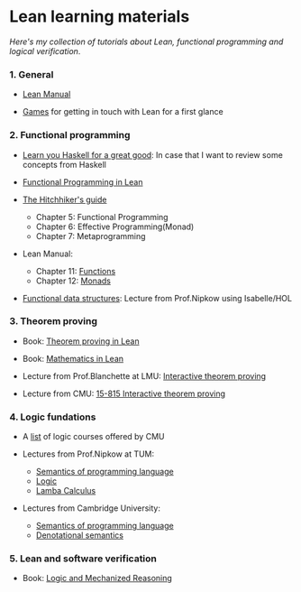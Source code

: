 # Lean learning materials
_Here's my collection of tutorials about Lean, functional programming and logical verification_.

### 1. General

* [Lean Manual](https://lean-lang.org/lean4/doc/print.html)
  
* [Games](https://adam.math.hhu.de/#/) for getting in touch with Lean for a first glance

### 2. Functional programming

* [Learn you Haskell for a great good](https://learnyouahaskell.com/chapters): In case that I want to review some concepts from Haskell

* [Functional Programming in Lean](https://lean-lang.org/functional_programming_in_lean/introduction.html)

* [The Hitchhiker's guide](https://github.com/blanchette/interactive_theorem_proving_2024/blob/main/hitchhikers_guide_2024_lmu_desktop.pdf)

  * Chapter 5: Functional Programming
  * Chapter 6: Effective Programming(Monad)
  * Chapter 7: Metaprogramming

* Lean Manual:
  * Chapter 11: [Functions](https://lean-lang.org/lean4/doc/functions.html)
  * Chapter 12: [Monads](https://lean-lang.org/lean4/doc/monads/intro.html)

* [Functional data structures](https://www21.in.tum.de/teaching/fds/SS24/index.html): Lecture from Prof.Nipkow using Isabelle/HOL
  
### 3. Theorem proving

* Book: [Theorem proving in Lean](https://lean-lang.org/theorem_proving_in_lean4/title_page.html)

* Book: [Mathematics in Lean](https://leanprover-community.github.io/mathematics_in_lean/C08_Groups_and_Rings.html)
  
* Lecture from Prof.Blanchette at LMU: [Interactive theorem proving](https://github.com/blanchette/interactive_theorem_proving_2024)
  
* Lecture from CMU: [15-815 Interactive theorem proving](https://leanprover.github.io/cmu-15815-s15/index.html)

### 4. Logic fundations

* A [list](https://logic.cmu.edu/courses.html) of logic courses offered by CMU
  
* Lectures from Prof.Nipkow at TUM:
    * [Semantics of programming language](https://www21.in.tum.de/teaching/semantics/WS23/index.html)
    * [Logic](https://www21.in.tum.de/teaching/logic/SS22/index.html)
    * [Lamba Calculus](https://www21.in.tum.de/teaching/lambda/WS23/index.html)

* Lectures from Cambridge University:
   * [Semantics of programming language](https://www.cl.cam.ac.uk/teaching/2021/Semantics/)
   * [Denotational semantics](https://www.cl.cam.ac.uk/teaching/2223/DenotSem/)

### 5. Lean and software verification

* Book: [Logic and Mechanized Reasoning](https://avigad.github.io/lamr/implementing_propositional_logic.html)
   
